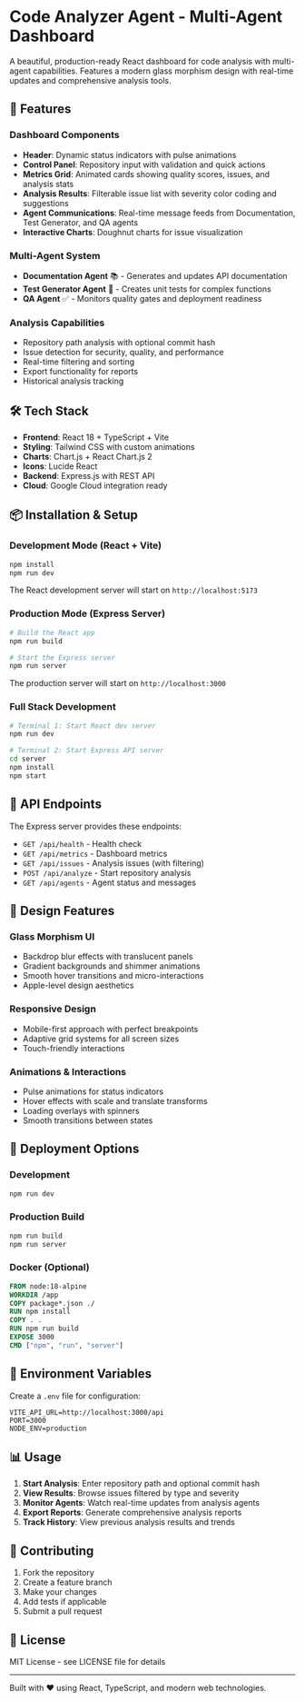 # Code Analyzer Agent - Multi-Agent Dashboard

A beautiful, production-ready React dashboard for code analysis with multi-agent capabilities. Features a modern glass morphism design with real-time updates and comprehensive analysis tools.

## 🚀 Features

### **Dashboard Components**
- **Header**: Dynamic status indicators with pulse animations
- **Control Panel**: Repository input with validation and quick actions  
- **Metrics Grid**: Animated cards showing quality scores, issues, and analysis stats
- **Analysis Results**: Filterable issue list with severity color coding and suggestions
- **Agent Communications**: Real-time message feeds from Documentation, Test Generator, and QA agents
- **Interactive Charts**: Doughnut charts for issue visualization

### **Multi-Agent System**
- **Documentation Agent** 📚 - Generates and updates API documentation
- **Test Generator Agent** 🧪 - Creates unit tests for complex functions
- **QA Agent** ✅ - Monitors quality gates and deployment readiness

### **Analysis Capabilities**
- Repository path analysis with optional commit hash
- Issue detection for security, quality, and performance
- Real-time filtering and sorting
- Export functionality for reports
- Historical analysis tracking

## 🛠 Tech Stack

- **Frontend**: React 18 + TypeScript + Vite
- **Styling**: Tailwind CSS with custom animations
- **Charts**: Chart.js + React Chart.js 2
- **Icons**: Lucide React
- **Backend**: Express.js with REST API
- **Cloud**: Google Cloud integration ready

## 📦 Installation & Setup

### Development Mode (React + Vite)
```bash
npm install
npm run dev
```
The React development server will start on `http://localhost:5173`

### Production Mode (Express Server)
```bash
# Build the React app
npm run build

# Start the Express server
npm run server
```
The production server will start on `http://localhost:3000`

### Full Stack Development
```bash
# Terminal 1: Start React dev server
npm run dev

# Terminal 2: Start Express API server
cd server
npm install
npm start
```

## 🔧 API Endpoints

The Express server provides these endpoints:

- `GET /api/health` - Health check
- `GET /api/metrics` - Dashboard metrics
- `GET /api/issues` - Analysis issues (with filtering)
- `POST /api/analyze` - Start repository analysis
- `GET /api/agents` - Agent status and messages

## 🎨 Design Features

### **Glass Morphism UI**
- Backdrop blur effects with translucent panels
- Gradient backgrounds and shimmer animations
- Smooth hover transitions and micro-interactions
- Apple-level design aesthetics

### **Responsive Design**
- Mobile-first approach with perfect breakpoints
- Adaptive grid systems for all screen sizes
- Touch-friendly interactions

### **Animations & Interactions**
- Pulse animations for status indicators
- Hover effects with scale and translate transforms
- Loading overlays with spinners
- Smooth transitions between states

## 🚀 Deployment Options

### **Development**
```bash
npm run dev
```

### **Production Build**
```bash
npm run build
npm run server
```

### **Docker** (Optional)
```dockerfile
FROM node:18-alpine
WORKDIR /app
COPY package*.json ./
RUN npm install
COPY . .
RUN npm run build
EXPOSE 3000
CMD ["npm", "run", "server"]
```

## 🔐 Environment Variables

Create a `.env` file for configuration:

```env
VITE_API_URL=http://localhost:3000/api
PORT=3000
NODE_ENV=production
```

## 📊 Usage

1. **Start Analysis**: Enter repository path and optional commit hash
2. **View Results**: Browse issues filtered by type and severity
3. **Monitor Agents**: Watch real-time updates from analysis agents
4. **Export Reports**: Generate comprehensive analysis reports
5. **Track History**: View previous analysis results and trends

## 🤝 Contributing

1. Fork the repository
2. Create a feature branch
3. Make your changes
4. Add tests if applicable
5. Submit a pull request

## 📄 License

MIT License - see LICENSE file for details

---

Built with ❤️ using React, TypeScript, and modern web technologies.